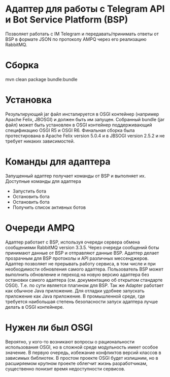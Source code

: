 # Адаптер для работы с Telegram API и Bot Service Platform (BSP)

Позволяет работать с IM Telegram и передавать/принимать ответы от BSP в формате JSON по протоколу AMPQ через его реализацию RabbitMQ. 

Сборка
===
mvn clean package bundle:bundle

Установка
===
Результирующий jar файл инсталируется в OSGI контейнер (например Apache Felix, JBOSGI) и должен быть им запущен. Собранный bundle (jar файл) может быть установлен в OSGI контейнер поддерживающий спецификацию OSGI R5 и OSGI R6. Финальная сборка была протестирована в Apache Felix version 5.0.4 и в JBSOGI version 2.5.2 и не требует никаких зависимостей. 

Команды для адаптера
===
Запущенный адаптер получает команды от BSP и выполняет их. Доступные команды для адаптера

- Запустить бота
- Остановить бота
- Остановить бота
- Получить список активных ботов

Очереди AMPQ
===
Адаптер работает с BSP, используя очереди сервера обмена сообщениями RabbitMQ version 3.3.5. Через очереди сообщений боты принимают данные от BSP и отправляют данные BSP. Адаптер делает прозрачным для BSP протоколы и API различных мессенджеров. Адаптер позволяет не прерывать работу сервиса, в том числе и при необходимости обновления самого адаптера. Пользователь BSP может выполнить обновление и переход на новую версию адаптера без остановки самого адаптера (см. документацию об открытом стандарте OSGI). Т.е. по сути является плагином для BSP. Так же Adapter работает как обычное Java приложение. Для отладки удобнее запускать приложение как Java приложение. В промышленной среде, где требуется наибольшая степень безопасности запуск адаптера лучше делать в OSGI контейнере.

Нужен ли был OSGI
===
Вероятно, у кого-то возникают вопросы о рациональности использования OSGI, но в сложной среде модульность имеет особое значение. В первую очередь, избежание конфликтов версий классов в зависимых библиотек. В простом проекте OSGI будет излишним, но в расширяемом крупном проекте облегчит жизнь разработчикам, существенно понизит время недоступности сервисов.

